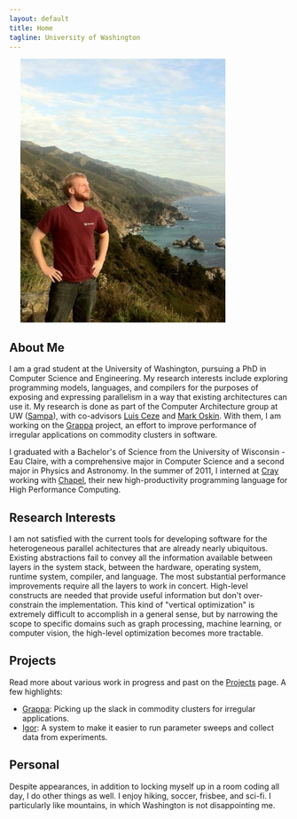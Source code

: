 ```yaml
---
layout: default
title: Home
tagline: University of Washington
---
```


<!-- ![profile](img/brandon_coast.jpg) -->
<div class="span5 pull-right" style="padding-left:20px">
  <div>
    <img src="img/brandon_coast.jpg" class="img-rounded"/>
  </div>
</div>

## About Me
I am a grad student at the University of Washington, pursuing a PhD in Computer Science and Engineering. My research interests include exploring programming models, languages, and compilers for the purposes of exposing and expressing parallelism in a way that existing architectures can use it. My research is done as part of the Computer Architecture group at UW ([Sampa](http://www.cs.washington.edu/research/architecture/projects)), with co-advisors [Luis Ceze](http://www.cs.washington.edu/homes/luisceze/) and [Mark Oskin](http://www.cs.washington.edu/homes/oskin). With them, I am working on the [Grappa](http://grappa.io) project, an effort to improve performance of irregular applications on commodity clusters in software.

I graduated with a Bachelor's of Science from the University of Wisconsin - Eau Claire, with a comprehensive major in Computer Science and a second major in Physics and Astronomy. In the summer of 2011, I interned at [Cray](http://cray.com) working with [Chapel](http://chapel.cray.com), their new high-productivity programming language for High Performance Computing.

## Research Interests
I am not satisfied with the current tools for developing software for the heterogeneous parallel achitectures that are already nearly ubiquitous. Existing abstractions fail to convey all the information available between layers in the system stack, between the hardware, operating system, runtime system, compiler, and language. The most substantial performance improvements require all the layers to work in concert. High-level constructs are needed that provide useful information but don't over-constrain the implementation. This kind of "vertical optimization" is extremely difficult to accomplish in a general sense, but by narrowing the scope to specific domains such as graph processing, machine learning, or computer vision, the high-level optimization becomes more tractable.

## Projects
Read more about various work in progress and past on the [Projects](projects.html) page. A few highlights:

* [Grappa](projects.html#Grappa): Picking up the slack in commodity clusters for irregular applications.
* [Igor](projects.html#Igor): A system to make it easier to run parameter sweeps and collect data from experiments.

## Personal
Despite appearances, in addition to locking myself up in a room coding all day, I do other things as well. I enjoy hiking, soccer, frisbee, and sci-fi. I particularly like mountains, in which Washington is not disappointing me.


<!-- <div class="container">
 <div class="fluid-row">
    <div class="span7">

    </div>
    <div class="span4">
      <img src="img/brandon_coast.jpg" class="img-polaroid" style="height=100px"/>
      <ul class="thumbnails">
        <li></li>
        <li class="span4">
          <div class="alert alert-info">
            <h1>GitHub</h1>
            <a class="btn" href="http://github.com/bholt">See my repos &raquo;</a>
          </div>
        </li>
      </ul>
    </div>
  </div>
</div> -->
